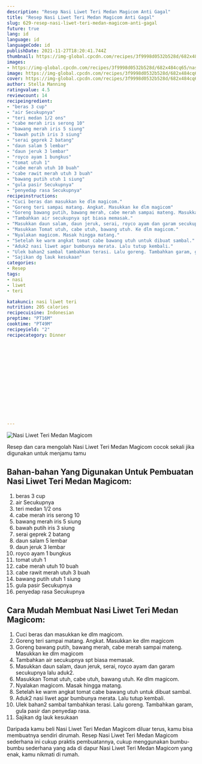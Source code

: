 ```yaml
---
description: "Resep Nasi Liwet Teri Medan Magicom Anti Gagal"
title: "Resep Nasi Liwet Teri Medan Magicom Anti Gagal"
slug: 629-resep-nasi-liwet-teri-medan-magicom-anti-gagal
future: true
lang: id
language: id
languageCode: id
publishDate: 2021-11-27T18:20:41.744Z 
thumbnail: https://img-global.cpcdn.com/recipes/3f9998d0532b528d/682x484cq65/nasi-liwet-teri-medan-magicom-foto-resep-utama.png
images:
- https://img-global.cpcdn.com/recipes/3f9998d0532b528d/682x484cq65/nasi-liwet-teri-medan-magicom-foto-resep-utama.png
image: https://img-global.cpcdn.com/recipes/3f9998d0532b528d/682x484cq65/nasi-liwet-teri-medan-magicom-foto-resep-utama.png
cover: https://img-global.cpcdn.com/recipes/3f9998d0532b528d/682x484cq65/nasi-liwet-teri-medan-magicom-foto-resep-utama.png
author: Stella Manning
ratingvalue: 4.5
reviewcount: 14
recipeingredient:
- "beras 3 cup"
- "air Secukupnya"
- "teri medan 1/2 ons"
- "cabe merah iris serong 10"
- "bawang merah iris 5 siung"
- "bawah putih iris 3 siung"
- "serai geprek 2 batang"
- "daun salam 5 lembar"
- "daun jeruk 3 lembar"
- "royco ayam 1 bungkus"
- "tomat utuh 1"
- "cabe merah utuh 10 buah"
- "cabe rawit merah utuh 3 buah"
- "bawang putih utuh 1 siung"
- "gula pasir Secukupnya"
- "penyedap rasa Secukupnya"
recipeinstructions:
- "Cuci beras dan masukkan ke dlm magicom."
- "Goreng teri sampai matang. Angkat. Masukkan ke dlm magicom"
- "Goreng bawang putih, bawang merah, cabe merah sampai mateng. Masukkan ke dlm magicom"
- "Tambahkan air secukupnya spt biasa memasak."
- "Masukkan daun salam, daun jeruk, serai, royco ayam dan garam secukupnya lalu aduk2."
- "Masukkan Tomat utuh, cabe utuh, bawang utuh. Ke dlm magicom."
- "Nyalakan magicom. Masak hingga matang."
- "Setelah ke warm angkat tomat cabe bawang utuh untuk dibuat sambal."
- "Aduk2 nasi liwet agar bumbunya merata. Lalu tutup kembali."
- "Ulek bahan2 sambal tambahkan terasi. Lalu goreng. Tambahkan garam, gula pasir dan penyedap rasa."
- "Sajikan dg lauk kesukaan"
categories:
- Resep
tags:
- nasi
- liwet
- teri

katakunci: nasi liwet teri 
nutrition: 205 calories
recipecuisine: Indonesian
preptime: "PT16M"
cooktime: "PT49M"
recipeyield: "2"
recipecategory: Dinner


     
    
    
    
    
    
    
    
    
    
    
      
    
---
```



![Nasi Liwet Teri Medan Magicom](https://img-global.cpcdn.com/recipes/3f9998d0532b528d/682x484cq65/nasi-liwet-teri-medan-magicom-foto-resep-utama.png)

Resep dan cara mengolah  Nasi Liwet Teri Medan Magicom cocok sekali jika digunakan untuk menjamu tamu

<!--inarticleads1-->

## Bahan-bahan Yang Digunakan Untuk Pembuatan Nasi Liwet Teri Medan Magicom:

1. beras 3 cup
1. air Secukupnya
1. teri medan 1/2 ons
1. cabe merah iris serong 10
1. bawang merah iris 5 siung
1. bawah putih iris 3 siung
1. serai geprek 2 batang
1. daun salam 5 lembar
1. daun jeruk 3 lembar
1. royco ayam 1 bungkus
1. tomat utuh 1
1. cabe merah utuh 10 buah
1. cabe rawit merah utuh 3 buah
1. bawang putih utuh 1 siung
1. gula pasir Secukupnya
1. penyedap rasa Secukupnya



<!--inarticleads2-->

## Cara Mudah Membuat Nasi Liwet Teri Medan Magicom:

1. Cuci beras dan masukkan ke dlm magicom.
1. Goreng teri sampai matang. Angkat. Masukkan ke dlm magicom
1. Goreng bawang putih, bawang merah, cabe merah sampai mateng. Masukkan ke dlm magicom
1. Tambahkan air secukupnya spt biasa memasak.
1. Masukkan daun salam, daun jeruk, serai, royco ayam dan garam secukupnya lalu aduk2.
1. Masukkan Tomat utuh, cabe utuh, bawang utuh. Ke dlm magicom.
1. Nyalakan magicom. Masak hingga matang.
1. Setelah ke warm angkat tomat cabe bawang utuh untuk dibuat sambal.
1. Aduk2 nasi liwet agar bumbunya merata. Lalu tutup kembali.
1. Ulek bahan2 sambal tambahkan terasi. Lalu goreng. Tambahkan garam, gula pasir dan penyedap rasa.
1. Sajikan dg lauk kesukaan




Daripada kamu beli  Nasi Liwet Teri Medan Magicom  diluar terus, kamu  bisa membuatnya sendiri dirumah. Resep  Nasi Liwet Teri Medan Magicom  sederhana ini cukup praktis pembuatannya, cukup menggunakan bumbu-bumbu sederhana yang ada di dapur  Nasi Liwet Teri Medan Magicom  yang enak, kamu nikmati di rumah.
